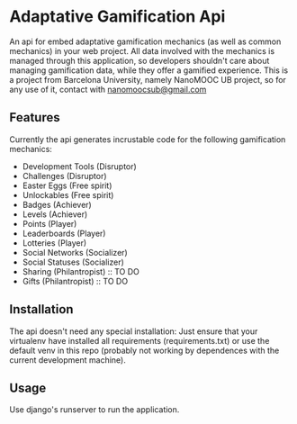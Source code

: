 # Adaptative Gamification Api

An api for embed adaptative gamification mechanics (as well as common mechanics) in your web project. All data involved with the mechanics is managed through this application, so developers shouldn't care about managing gamification data, while they offer a gamified experience. This is a project from Barcelona University, namely NanoMOOC UB project, so for any use of it, contact with nanomoocsub@gmail.com

## Features ##

Currently the api generates incrustable code for the following gamification mechanics:

- Development Tools (Disruptor)
- Challenges (Disruptor)
- Easter Eggs (Free spirit)
- Unlockables (Free spirit)
- Badges (Achiever)
- Levels (Achiever)
- Points (Player)
- Leaderboards (Player)
- Lotteries (Player)
- Social Networks (Socializer)
- Social Statuses (Socializer)
- Sharing (Philantropist) :: TO DO
- Gifts (Philantropist) :: TO DO

## Installation ##

The api doesn't need any special installation: Just ensure that your virtualenv have installed all requirements (requirements.txt) or use the default venv in this repo (probably not working by dependences with the current development machine).

## Usage ##

Use django's runserver to run the application.

